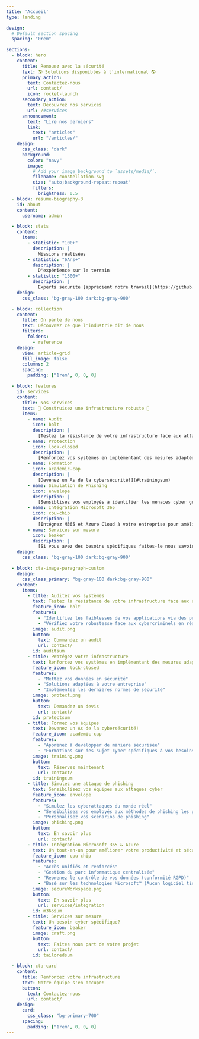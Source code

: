 ```yaml
---
title: 'Accueil'
type: landing

design:
  # Default section spacing
  spacing: "0rem"

sections:
  - block: hero
    content:
      title: Renouez avec la sécurité
      text: 🌎 Solutions disponibles à l'international 🌎
      primary_action:
        text: Contactez-nous
        url: contact/
        icon: rocket-launch
      secondary_action:
        text: Découvrez nos services
        url: /#services
      announcement:
        text: "Lire nos derniers"
        link:
          text: "articles"
          url: "/articles/"
    design:
      css_class: "dark"
      background:
        color: "navy"
        image:
          # Add your image background to `assets/media/`.
          filename: constellation.svg
          size: "auto;background-repeat:repeat"
          filters:
            brightness: 0.5
  - block: resume-biography-3
    id: about
    content:
      username: admin

  - block: stats
    content:
      items:
        - statistic: "100+"
          description: |
            Missions réalisées
        - statistic: "6Ans+"
          description: |
            D'expérience sur le terrain
        - statistic: "1500+"
          description: |
            Experts sécurité [apprécient notre travail](https://github.com/CravateRouge/bloodyAD)
    design:
      css_class: "bg-gray-100 dark:bg-gray-900"

  - block: collection
    content:
      title: On parle de nous
      text: Découvrez ce que l'industrie dit de nous
      filters:
        folders:
          - reference
    design:
      view: article-grid
      fill_image: false
      columns: 2
      spacing:
        padding: ["1rem", 0, 0, 0]

  - block: features
    id: services
    content:
      title: Nos Services
      text: 🧱 Construisez une infrastructure robuste 🧱
      items:
        - name: Audit
          icon: bolt
          description: |
            [Testez la résistance de votre infrastructure face aux attaques!](#auditsum)
        - name: Protection
          icon: lock-closed
          description: |
            [Renforcez vos systèmes en implémentant des mesures adaptées](#protectsum)
        - name: Formation
          icon: academic-cap
          description: |
            [Devenez un As de la cybersécurité!](#trainingsum)
        - name: Simulation de Phishing
          icon: envelope
          description: |
            [Sensiblisez vos employés à identifier les menaces cyber grâce à nos simulations de phishing](#phishingsum)
        - name: Intégration Microsoft 365
          icon: cpu-chip
          description: |
            [Intégrez M365 et Azure Cloud à votre entreprise pour améliorer votre productivité et votre sécurité](#m365sum)
        - name: Services sur mesure
          icon: beaker
          description: |
            [Si vous avez des besoins spécifiques faites-le nous savoir](#tailoredsum)
    design:
      css_class: "bg-gray-100 dark:bg-gray-900"

  - block: cta-image-paragraph-custom
    design:
      css_class_primary: "bg-gray-100 dark:bg-gray-900"
    content:
      items:
        - title: Auditez vos systèmes
          text: Testez la résistance de votre infrastructure face aux attaques!
          feature_icon: bolt
          features:
            - "Identifiez les faiblesses de vos applications via des pentests en utilisant des outils automatisés et/ou des attaques avancées en fonction de vos besoins"
            - "Vérifiez votre robustesse face aux cybercriminels en réalisant des simulations d'attaques (red team, menace interne...)"
          image: audit.png
          button:
            text: Commandez un audit
            url: contact/
          id: auditsum
        - title: Protégez votre infrastructure
          text: Renforcez vos systèmes en implémentant des mesures adaptées
          feature_icon: lock-closed
          features:
            - "Mettez vos données en sécurité"
            - "Solutions adaptées à votre entreprise"
            - "Implémentez les dernières normes de sécurité"
          image: protect.png
          button:
            text: Demandez un devis
            url: contact/
          id: protectsum
        - title: Formez vos équipes
          text: Devenez un As de la cybersécurité!
          feature_icon: academic-cap
          features:
            - "Apprenez à développer de manière sécurisée"
            - "Formations sur des sujet cyber spécifiques à vos besoins"
          image: training.png
          button:
            text: Réservez maintenant
            url: contact/
          id: trainingsum
        - title: Simulez une attaque de phishing
          text: Sensibilisez vos équipes aux attaques cyber
          feature_icon: envelope
          features:
            - "Simulez les cyberattaques du monde réel"
            - "Sensibilisez vos employés aux méthodes de phishing les plus courantes"
            - "Personalisez vos scénarios de phishing"
          image: phishing.png
          button:
            text: En savoir plus
            url: contact/
        - title: Intégration Microsoft 365 & Azure
          text: Un tout-en-un pour améliorer votre productivité et sécurité
          feature_icon: cpu-chip
          features:
            - "Accès unifiés et renforcés"
            - "Gestion du parc informatique centralisée"
            - "Reprenez le contrôle de vos données (conformité RGPD)"
            - "Basé sur les technologies Microsoft™ (Aucun logiciel tiers à installer)"
          image: secureWorkspace.png
          button:
            text: En savoir plus
            url: services/integration
          id: m365sum
        - title: Services sur mesure
          text: Un besoin cyber spécifique?
          feature_icon: beaker
          image: craft.png
          button:
            text: Faites nous part de votre projet
            url: contact/
          id: tailoredsum

  - block: cta-card
    content:
      title: Renforcez votre infrastructure
      text: Notre équipe s'en occupe!
      button:
        text: Contactez-nous
        url: contact/
    design:
      card:
        css_class: "bg-primary-700"
      spacing:
        padding: ["1rem", 0, 0, 0]
---
```

